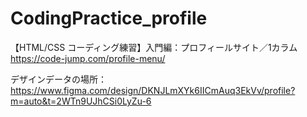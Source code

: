 # CodingPractice_profile

【HTML/CSS コーディング練習】入門編：プロフィールサイト／1カラム
https://code-jump.com/profile-menu/

デザインデータの場所：https://www.figma.com/design/DKNJLmXYk6IICmAuq3EkVv/profile?m=auto&t=2WTn9UJhCSi0LyZu-6
